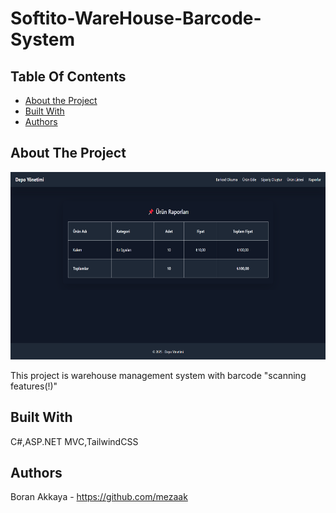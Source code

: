 # Softito-WareHouse-Barcode-System

## Table Of Contents

* [About the Project](#about-the-project)
* [Built With](#built-with)
* [Authors](#authors)

## About The Project

<img style="height:300px;weight:auto" src="https://raw.githubusercontent.com/Mezaak/Softito-WareHouse-Barcode-System/refs/heads/main/warehouseprojectimage.png">

This project is warehouse management system with barcode "scanning features(!)"

## Built With

C#,ASP.NET MVC,TailwindCSS

## Authors
Boran Akkaya - https://github.com/mezaak 
